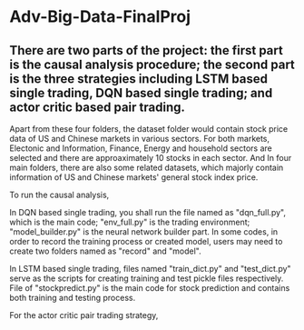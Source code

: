 # Adv-Big-Data-FinalProj
## There are two parts of the project: the first part is the causal analysis procedure; the second part is the three strategies including LSTM based single trading, DQN based single trading; and actor critic based pair trading. 

Apart from these four folders, the dataset folder would contain stock price data of US and Chinese markets in various sectors. For both markets, Electonic and Information, Finance, Energy and household sectors are selected and there are approaximately 10 stocks in each sector. And In four main folders, there are also some related datasets, which majorly contain information of US and Chinese markets' general stock index price. 

To run the causal analysis,

In DQN based single trading, you shall run the file named as "dqn_full.py", which is the main code; "env_full.py" is the trading environment; "model_builder.py" is the neural network builder part. In some codes, in order to record the training process or created model, users may need to create two folders named as "record" and "model".

In LSTM based single trading, files named "train_dict.py" and "test_dict.py" serve as the scripts for creating training and test pickle files respectively. File of "stockpredict.py" is the main code for stock prediction and contains both training and testing process.

For the actor critic pair trading strategy,
